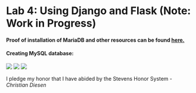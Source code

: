 # Lab 4: Using Django and Flask (Note: **Work in Progress**)
#### Proof of installation of MariaDB and other resources can be found [here.](https://github.com/cdiesen/EE-322/blob/main/lab4/imagesAndResources/README.md)

#### Creating MySQL database:
![](https://github.com/cdiesen/EE-322/blob/main/lab4/imagesAndResources/lab4p1.png)
![](https://github.com/cdiesen/EE-322/blob/main/lab4/imagesAndResources/lab4p2.png)
![](https://github.com/cdiesen/EE-322/blob/main/lab4/imagesAndResources/lab4p3.png)

I pledge my honor that I have abided by the Stevens Honor System - *Christian Diesen*
